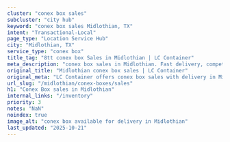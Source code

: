 ```yaml
---
cluster: "conex box sales"
subcluster: "city hub"
keyword: "conex box sales Midlothian, TX"
intent: "Transactional-Local"
page_type: "Location Service Hub"
city: "Midlothian, TX"
service_type: "conex box"
title_tag: "8tt conex box Sales in Midlothian | LC Container"
meta_description: "conex box sales in Midlothian. Fast delivery, competitive pricing. Serving conex boxes area. Quote ID: 6UB. Call (214) 524-4168 for your free quote today."
original_title: "Midlothian conex box sales | LC Container"
original_meta: "LC Container offers conex box sales with delivery in Midlothian, TX. Local. Fast quotes. Since 2003."
url_slug: "/midlothian/conex-boxes/sales"
h1: "Conex Box sales in Midlothian"
internal_links: "/inventory"
priority: 3
notes: "NaN"
noindex: true
image_alt: "conex box available for delivery in Midlothian"
last_updated: "2025-10-21"
---
```


<!-- TODO: Add unique city/inventory copy, images, and internal links here. -->
